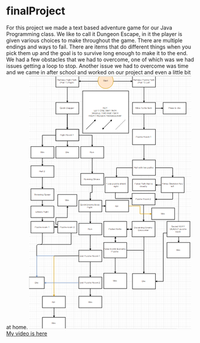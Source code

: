 # finalProject
For this project we made a text based adventure game for our Java Programming class.
We like to call it Dungeon Escape, in it the player is given various choices to make throughout the game.
There are multiple endings and ways to fail. There are items that do different things when you pick them up and the goal is to survive long enough to make it to the end.
We had a few obstacles that we had to overcome, one of which was we had issues getting a loop to stop. Another issue we had to overcome was time and we came in after school and worked on our project and even a little bit at home.
<img src="FlowChartFinal.PNG">
<a href="https://youtu.be/k7WCmrmI6tw">My video is here</a>
